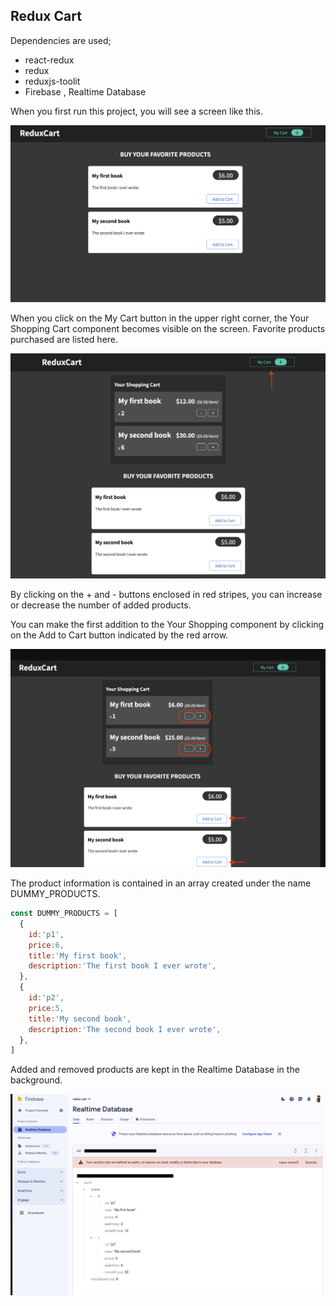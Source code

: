 ## Redux Cart

Dependencies are used;
- react-redux
- redux
- reduxjs-toolit
- Firebase , Realtime Database


When you first run this project, you will see a screen like this.


![redux-cart](./assets/firstScreen.png)

When you click on the My Cart button in the upper right corner, the Your Shopping Cart component becomes visible on the screen. Favorite products purchased are listed here.

![redux-cart](./assets/redux-cart-MyCart-Button.png)

By clicking on the + and - buttons enclosed in red stripes, you can increase or decrease the number of added products.

You can make the first addition to the Your Shopping component by clicking on the Add to Cart button indicated by the red arrow.


![redux-cart](./assets/buttons.png)

The product information is contained in an array created under the name DUMMY_PRODUCTS.

```js
const DUMMY_PRODUCTS = [
  {
    id:'p1',
    price:6,
    title:'My first book',
    description:'The first book I ever wrote',
  },
  {
    id:'p2',
    price:5,
    title:'My second book',
    description:'The second book I ever wrote',
  },
]
```

Added and removed products are kept in the Realtime Database in the background.

![Firebase-RealtimeDatabase](./assets/Realtime-Database.png)

